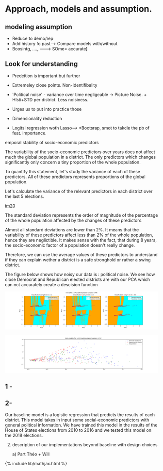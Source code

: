 # Approach, models and assumption.


## modeling assumption
- Reduce to demo/rep
- Add history fo past--> Compare models with/without
- Boosintg, ...., ---> SOme= accurate]

## Look for understanding 
- Predcition is important but further 
- Extremeley close points. Non-identifibality
- 'Political noise' - variance over time negligeable -> Picture Noise. + HIsti+STD per district. 
Less noisiness. 

- Urges us to put into practice those
- Dimensionality reduction
- Logitsi regression woth Lasso--> *Bootsrap, smot to takcle the pb of feat. importance. 

emporal stability of socio-economic predictors

The variability of the socio-economic predictors over years does not affect much the global population in a district. The only predictors which changes significantly only concern a tiny proportion of the whole population.

To quantify this statement, let's study the variance of each of these predictors. All of these predictors represents proportions of the global population.

Let's calculate the variance of the relevant predictors in each district over the last 5 elections.

[im20](pictures/Hist_STD_per_district.png)

The standard deviation represents the order of magnitude of the percentage of the whole population affected by the changes of these predictors.

Almost all standard deviations are lower than 2%. It means that the variability of these predictors affect less than 2% of the whole population, hence they are neglictible. It makes sense with the fact, that during 8 years, the socio-economic factor of a population doesn't really change.

Therefore, we can use the average values of these predictors to understand if they can explain wether a district is a safe stronghold or rather a swing district.

The figure below shows how noisy our data is : political noise. We see how close Democrat and Republican elected districts are with our PCA which can not accurately create a descision function

![im21](pictures/noisiness_proximity_points.png)

![im30](pictures/less_noisiness_with_model.png)




## 1 -  


## 2- 

Our baseline model is a logistic regression that predicts the results of each district. This model takes in input some social-economic predictors with general political information. We have trained this model in the results of the House of States elections from 2010 to 2016 and we tested this model on the 2018 elections. 

2) description of our implementations beyond baseline with design choices

    a) Part Théo + Will
    



{% include lib/mathjax.html %}

